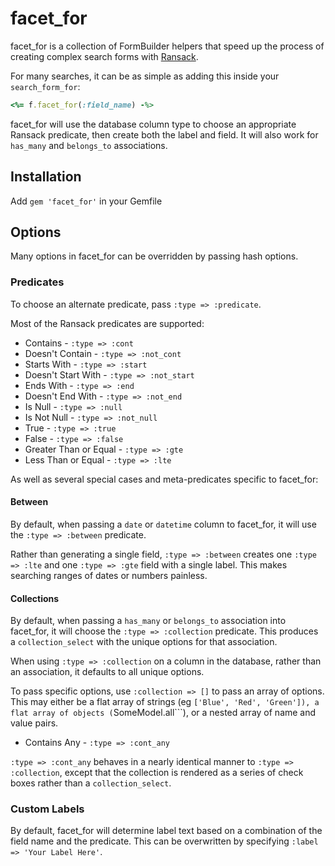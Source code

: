 # facet_for

facet_for is a collection of FormBuilder helpers that speed up the process of creating complex search forms with [Ransack](http://github.com/ernie/ransack).

For many searches, it can be as simple as adding this inside your ```search_form_for```:

```ruby
<%= f.facet_for(:field_name) -%>
```

facet_for will use the database column type to choose an appropriate Ransack predicate, then create both the label and field. It will also work for ```has_many``` and ```belongs_to``` associations.

## Installation

Add ```gem 'facet_for'``` in your Gemfile

## Options

Many options in facet_for can be overridden by passing hash options.

### Predicates

To choose an alternate predicate, pass ```:type => :predicate```.

Most of the Ransack predicates are supported:

* Contains - ```:type => :cont```
* Doesn't Contain - ```:type => :not_cont```
* Starts With - ```:type => :start```
* Doesn't Start With - ```:type => :not_start```
* Ends With - ```:type => :end```
* Doesn't End With - ```:type => :not_end```
* Is Null - ```:type => :null```
* Is Not Null - ```:type => :not_null```
* True - ```:type => :true```
* False - ```:type => :false```
* Greater Than or Equal - ```:type => :gte```
* Less Than or Equal - ```:type => :lte```

As well as several special cases and meta-predicates specific to facet_for:

#### Between

By default, when passing a ```date``` or ```datetime``` column to facet_for, it will use the ```:type => :between``` predicate.

Rather than generating a single field, ```:type => :between``` creates one ```:type => :lte``` and one ```:type => :gte``` field with a single label. This makes searching ranges of dates or numbers painless.

#### Collections

By default, when passing a ```has_many``` or ```belongs_to``` association into facet_for, it will choose the ```:type => :collection``` predicate. This produces a ```collection_select``` with the unique options for that association.

When using ```:type => :collection``` on a column in the database, rather than an association, it defaults to all unique options.

To pass specific options, use ```:collection => []``` to pass an array of options. This may either be a flat array of strings (eg ```['Blue', 'Red', 'Green']), a flat array of objects (```SomeModel.all```), or a nested array of name and value pairs.

* Contains Any - ```:type => :cont_any```

```:type => :cont_any``` behaves in a nearly identical manner to ```:type => :collection```, except that the collection is rendered as a series of check boxes rather than a ```collection_select```.

### Custom Labels

By default, facet_for will determine label text based on a combination of the field name and the predicate. This can be overwritten by specifying ```:label => 'Your Label Here'```.
